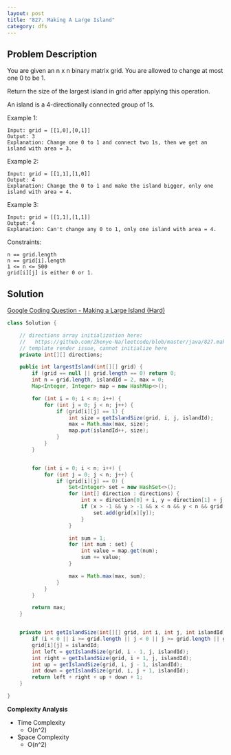 ```yaml
---
layout: post
title: "827. Making A Large Island"
category: dfs
---
```



## Problem Description

You are given an n x n binary matrix grid. You are allowed to change at most one 0 to be 1.

Return the size of the largest island in grid after applying this operation.

An island is a 4-directionally connected group of 1s.

Example 1:

```
Input: grid = [[1,0],[0,1]]
Output: 3
Explanation: Change one 0 to 1 and connect two 1s, then we get an island with area = 3.
```

Example 2:

```
Input: grid = [[1,1],[1,0]]
Output: 4
Explanation: Change the 0 to 1 and make the island bigger, only one island with area = 4.
```

Example 3:

```
Input: grid = [[1,1],[1,1]]
Output: 4
Explanation: Can't change any 0 to 1, only one island with area = 4.
```

Constraints:

```
n == grid.length
n == grid[i].length
1 <= n <= 500
grid[i][j] is either 0 or 1.
```

## Solution

[Google Coding Question - Making a Large Island (Hard)](https://www.youtube.com/watch?v=_426VVOB8Vo)

```java
class Solution {

    // directions array initialization here:
    //   https://github.com/Zhenye-Na/leetcode/blob/master/java/827.making-a-large-island.java#L64
    // template render issue, cannot initialize here
    private int[][] directions;

    public int largestIsland(int[][] grid) {
        if (grid == null || grid.length == 0) return 0;
        int n = grid.length, islandId = 2, max = 0;
        Map<Integer, Integer> map = new HashMap<>();

        for (int i = 0; i < n; i++) {
            for (int j = 0; j < n; j++) {
                if (grid[i][j] == 1) {
                    int size = getIslandSize(grid, i, j, islandId);
                    max = Math.max(max, size);
                    map.put(islandId++, size);
                }
            }
        }


        for (int i = 0; i < n; i++) {
            for (int j = 0; j < n; j++) {
                if (grid[i][j] == 0) {
                    Set<Integer> set = new HashSet<>();
                    for (int[] direction : directions) {
                        int x = direction[0] + i, y = direction[1] + j;
                        if (x > -1 && y > -1 && x < n && y < n && grid[x][y] != 0) {
                            set.add(grid[x][y]);
                        }
                    }

                    int sum = 1;
                    for (int num : set) {
                        int value = map.get(num);
                        sum += value;
                    }

                    max = Math.max(max, sum);
                }
            }
        }

        return max;
    }


    private int getIslandSize(int[][] grid, int i, int j, int islandId) {
        if (i < 0 || i >= grid.length || j < 0 || j >= grid.length || grid[i][j] != 1) return 0;
        grid[i][j] = islandId;
        int left = getIslandSize(grid, i - 1, j, islandId);
        int right = getIslandSize(grid, i + 1, j, islandId);
        int up = getIslandSize(grid, i, j - 1, islandId);
        int down = getIslandSize(grid, i, j + 1, islandId);
        return left + right + up + down + 1;
    }

}
```


**Complexity Analysis**

- Time Complexity
  - O(n^2)
- Space Complexity
  - O(n^2)
